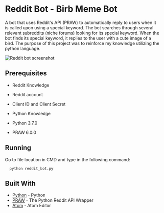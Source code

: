 # Reddit Bot - Birb Meme Bot

A bot that uses Reddit's API (PRAW) to automatically reply to users when it is called upon using a special keyword. The bot searches through several relevant subreddits (niche forums) looking for its special keyword. When the bot finds its special keyword, it replies to the user with a cute image of a bird. The purpose of this project was to reinforce my knowledge utilizing the python language.

<img src="https://i.imgur.com/D84DZsM.png" alt="Reddit bot screenshot">

## Prerequisites

* Reddit Knowledge
* Reddit account
* Client ID and Client Secret
* Python Knowledge

* Python 3.7.0
* PRAW 6.0.0


## Running

Go to file location in CMD and type in the following command:
```
  python reddit_bot.py
```


## Built With

* [Python](https://www.python.org/downloads/) - Python
* [PRAW](https://praw.readthedocs.io/en/latest/getting_started/installation.html) - The Python Reddit API Wrapper
* [Atom](https://atom.io/) - Atom Editor
